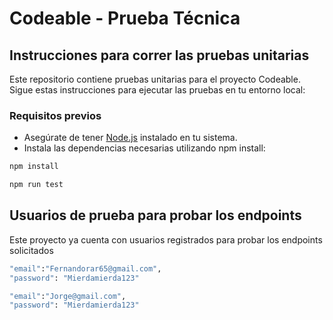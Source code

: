 # Codeable - Prueba Técnica

## Instrucciones para correr las pruebas unitarias

Este repositorio contiene pruebas unitarias para el proyecto Codeable. Sigue estas instrucciones para ejecutar las pruebas en tu entorno local:

### Requisitos previos

- Asegúrate de tener [Node.js](https://nodejs.org/) instalado en tu sistema.
- Instala las dependencias necesarias utilizando npm install:

```bash
npm install
```

```bash
npm run test
```

## Usuarios de prueba para probar los endpoints

Este proyecto ya cuenta con usuarios registrados para probar los endpoints solicitados

```bash
"email":"Fernandorar65@gmail.com",
"password": "Mierdamierda123"

"email":"Jorge@gmail.com",
"password": "Mierdamierda123"
```
